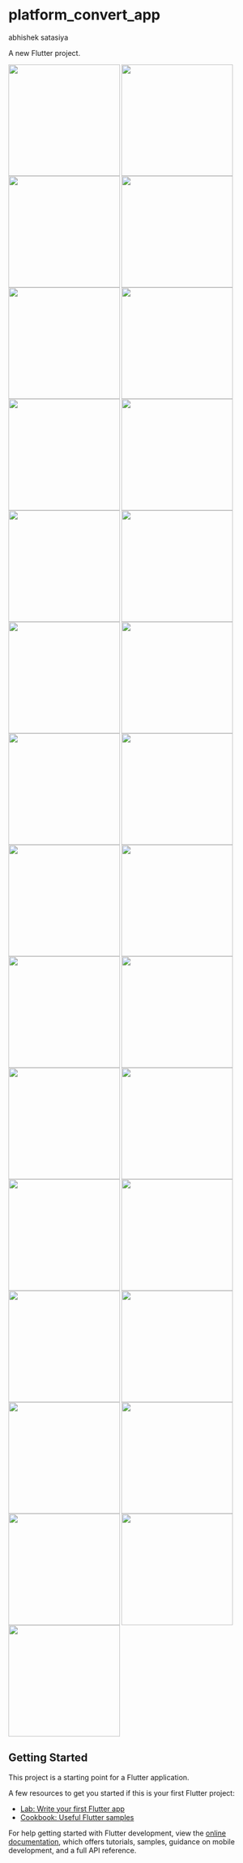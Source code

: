 # platform_convert_app
abhishek satasiya

A new Flutter project.

<img align = "left" src="https://user-images.githubusercontent.com/126376629/236149363-0492ab12-e7bf-4b40-8fc0-020db7990bd2.png" width="220px">
<img align = "left" src="https://user-images.githubusercontent.com/126376629/236149379-aeccf17a-2749-433a-9f58-3abe2c0adf44.png" width="220px">
<img  src="https://user-images.githubusercontent.com/126376629/236149381-3a7026f5-39d0-455a-a1ea-fc04bfea23d6.png" width="220px">

<img align = "left" src="https://user-images.githubusercontent.com/126376629/236149386-991bfd0c-25ac-471b-9d2a-11550b1fcb8c.png" width="220px">
<img align = "left" src="https://user-images.githubusercontent.com/126376629/236149395-088c5d38-37e2-4470-a11b-589ca887c5e0.png" width="220px">
<img  src="https://user-images.githubusercontent.com/126376629/236149529-02531834-941a-4932-bdd4-cc5177c38ead.png" width="220px">


<img align = "left" src="https://user-images.githubusercontent.com/126376629/236149456-c216f8a0-0add-47fe-93b7-8a9bcaf0f417.png" width="220px">
<img align = "left" src="https://user-images.githubusercontent.com/126376629/236149465-f7366f95-8ffb-430d-955e-c099a3c1b50c.png" width="220px">
<img align = "left" src="https://user-images.githubusercontent.com/126376629/236149475-6f179a1b-d091-42b0-85e4-d512c4bf2045.png" width="220px">

<img align = "left" src="https://user-images.githubusercontent.com/126376629/236149487-7917cb73-bfc7-48a7-973a-c495d95d768c.png" width="220px">
<img align = "left" src="https://user-images.githubusercontent.com/126376629/236149522-22a5a3b6-04b0-47f6-aa7a-038394c2bad6.png" width="220px">
<img  src="https://user-images.githubusercontent.com/126376629/236149406-195bc46a-d87e-4699-83e5-39ad267b23ce.png" width="220px">


<img align = "left" src="https://user-images.githubusercontent.com/126376629/236149532-a9d56c7f-ff79-42b1-8acb-7bd0c8c5cd73.png" width="220px">
<img align = "left" src="https://user-images.githubusercontent.com/126376629/236149540-621d205d-daea-4377-b5a8-f0fdbbbc5a83.png" width="220px">
<img align = "left" src="https://user-images.githubusercontent.com/126376629/236149547-dd488372-09f8-4817-9235-3fbd1555958d.png" width="220px">

<img align = "left" src="https://user-images.githubusercontent.com/126376629/236149600-4cad4567-d06d-496f-89be-7bd5a66ae9ea.png" width="220px">
<img align = "left" src="https://user-images.githubusercontent.com/126376629/236149622-1bf30da5-77f9-4c04-b167-c048de2ae7f9.png" width="220px">
<img  src="https://user-images.githubusercontent.com/126376629/236149627-fed1fb65-9169-4cef-9b5a-1238e9205682.png" width="220px">

<img align = "left" src="https://user-images.githubusercontent.com/126376629/236149630-bcabd3c9-81d3-4554-8bb2-bba37a1d286e.png" width="220px">
<img align = "left" src="https://user-images.githubusercontent.com/126376629/236149636-ea5e685b-b1ac-474d-9230-b12dcfbf3ffc.png" width="220px">
<img  src="https://user-images.githubusercontent.com/126376629/236149647-d50f67aa-0e12-42e8-bf96-3d991c5bc708.png" width="220px">

<img align = "left" src="https://user-images.githubusercontent.com/126376629/236149651-20aedf60-ce63-4e46-be31-584b406a4098.png" width="220px">
<img align = "left" src="https://user-images.githubusercontent.com/126376629/236149656-6fa66f90-f0fa-4175-ba79-c35771052fc9.png" width="220px">
<img  src="https://user-images.githubusercontent.com/126376629/236149660-c8bd0d26-2efb-4879-8dae-413d742a63ea.png" width="220px">


<img align = "left" src="https://user-images.githubusercontent.com/126376629/236149665-bfde3069-7ff4-4311-a941-2cb4b8cfa72d.png" width="220px">
<img align = "left" src="https://user-images.githubusercontent.com/126376629/236149673-c3b6d6f8-7048-4246-b557-0c24aecf8745.png" width="220px">
<img  src="https://user-images.githubusercontent.com/126376629/236149356-8b71779b-adb2-4a62-b3f1-19851beee1bc.png" width="220px">

<img align = "left" src="https://user-images.githubusercontent.com/126376629/236149361-c9b3341e-555e-4967-af83-bd64ae9abd98.png" width="220px">
<img src="https://user-images.githubusercontent.com/126376629/236149373-e47421d7-e4e4-4790-862f-d99309bdb861.png" width="220px">





## Getting Started

This project is a starting point for a Flutter application.

A few resources to get you started if this is your first Flutter project:

- [Lab: Write your first Flutter app](https://docs.flutter.dev/get-started/codelab)
- [Cookbook: Useful Flutter samples](https://docs.flutter.dev/cookbook)

For help getting started with Flutter development, view the
[online documentation](https://docs.flutter.dev/), which offers tutorials,
samples, guidance on mobile development, and a full API reference.
